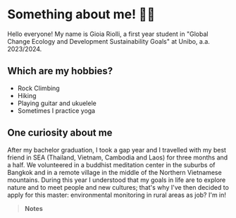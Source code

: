 

# Something about me! 👩‍🎓
Hello everyone! My name is Gioia Riolli, a first year student in "Global Change Ecology and Development Sustainability Goals" at Unibo, a.a. 2023/2024. 

## Which are my hobbies?
+ Rock Climbing
+ Hiking
+ Playing guitar and ukuelele
+ Sometimes I practice yoga


## One curiosity about me
After my bachelor graduation, I took a gap year and I travelled with my best friend in SEA (Thailand, Vietnam, Cambodia and Laos) for three months and a half. We volunteered in a buddhist meditation center in the suburbs of Bangkok and in a remote village in the middle of the Northern Vietnamese mountains. 
During this year I understood that my goals in life are to explore nature and to meet people and new cultures; that's why I've then decided to apply for this master: 
environmental monitoring in rural areas as job? I'm in!

> **Notes** 
